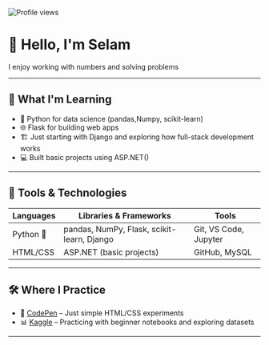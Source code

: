 ![Profile views](https://komarev.com/ghpvc/?username=SelamZem&label=Profile%20views&color=0e75b6&style=flat)

# 👋 Hello, I'm Selam

I enjoy working with numbers and solving problems 


---

## 🧠 What I'm Learning

- 🐍 Python for data science (pandas,Numpy, scikit-learn)
- 🌐 Flask for building web apps
- 🏗️ Just starting with Django and exploring how full-stack development works
- 💻 Built basic projects using ASP.NET()

---

## 🔧 Tools & Technologies

| Languages  | Libraries & Frameworks                | Tools                  |
|------------|---------------------------------------|------------------------|
| Python 🐍  | pandas, NumPy, Flask, scikit-learn, Django | Git, VS Code, Jupyter |
| HTML/CSS   | ASP.NET (basic projects)              | GitHub, MySQL          |

---

## 🛠️ Where I Practice

- 📎 [CodePen](https://codepen.io/selaaam) – Just simple HTML/CSS experiments  
- 📊 [Kaggle](https://www.kaggle.com/selamzem) – Practicing with beginner notebooks and  exploring datasets

---




